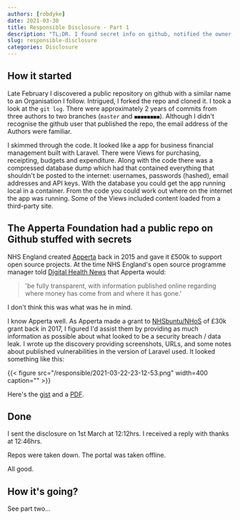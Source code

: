 ```yaml
---
authors: [robdyke]
date: 2021-03-30
title: Responsible Disclosure - Part 1
description: "TL;DR. I found secret info on github, notified the owner, and found out the hard way that UK cyber law is broken. Part 1 of ...?"
slug: responsible-disclosure
categories: Disclosure
---
```

## How it started

Late February I discovered a public repository on github with a similar name to an Organisation I follow. Intrigued, I forked the repo and cloned it. I took a look at the `git log`. There were approximately 2 years of commits from three authors to two branches (`master` and `◼️◼️◼️◼️◼️◼️◼️◼️`). Although I didn't recognise the github user that published the repo, the email address of the Authors were familiar.

I skimmed through the code. It looked like a app for business financial management built with Laravel. There were Views for purchasing, receipting, budgets and expenditure. Along with the code there was a compressed database dump which had that contained everything that shouldn't be posted to the internet: usernames, passwords (hashed), email addresses and API keys. With the database you could get the app running local in a container. From the code you could work out where on the internet the app was running. Some of the Views included content loaded from a third-party site.

## The Apperta Foundation had a public repo on Github stuffed with secrets

NHS England created [Apperta](https://apperta.org/) back in 2015 and gave it £500k to support open source projects. At the time NHS England's open source programme manager told [Digital Health News](https://www.digitalhealth.net/2015/06/open-source-super-cic-created/) that Apperta would:

> 'be fully transparent, with information published online regarding where money has come from and where it has gone.'

I don't think this was what was he in mind.

I know Apperta well. As Apperta made a grant to [NHSbuntu/NHoS](http://localhost:9081/2017/05/19/apperta-supports-nhsbuntu/) of £30k grant back in 2017, I figured I'd assist them by providing as much information as possible about what looked to be a security breach / data leak. I wrote up the discovery providing screenshots, URLs, and some notes about published vulnerabilities in the version of Laravel used. It looked something like this:

{{< figure src="/responsible/2021-03-22-23-12-53.png" width=400 caption="" >}}

Here's the [gist](https://gist.github.com/robdyke/97bf14d00c3d01115fb6de4c8d185ce3) and a [PDF](/responsible/disclosure.pdf).

## Done

I sent the disclosure on 1st March at 12:12hrs. I received a reply with thanks at 12:46hrs.

Repos were taken down. The portal was taken offline.

All good.

## How it's going?

See part two...

